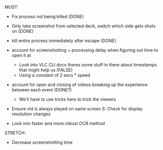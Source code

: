 
MUST:

- Fix process not being killed (DONE)
- Only take screenshot from selected deck, switch which side gets shots on (DONE)
- kill entire process immediately after escape (DONE)

- account for screenshotting + processing delay when figuring out time to open it at
    - Look into VLC CLI docs theres some stuff in there about timestamps that might help us (FALSE)
    - Using a constant of 2 secs * speed

- account for open and closing of videos breaking up the experience between each event (DONE?)
    - We'll have to use tricks here to trick the viewers


- Ensure vid is always played on same screen 
    S: Check for display resolution changes

- Look into faster and more robust OCR method




STRETCH:

- Decrease screenshotting time